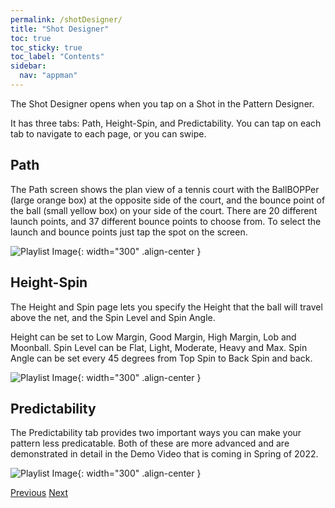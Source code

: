 ```yaml
---
permalink: /shotDesigner/
title: "Shot Designer"
toc: true
toc_sticky: true
toc_label: "Contents"
sidebar:
  nav: "appman"
---
```


The Shot Designer opens when you tap on a Shot in the Pattern Designer. 

It has three tabs: Path, Height-Spin, and Predictability. You can tap on each tab to navigate to each page, or you can swipe.

## Path
The Path screen shows the plan view of a tennis court with the BallBOPPer (large orange box) at the opposite side of the court, and the bounce point of the ball (small yellow box) on your side of the court. There are 20 different launch points, and 37 different bounce points to choose from. To select the launch and bounce points just tap the spot on the screen.

![Playlist Image](../assets/images/ShotPath.jpg){: width="300" .align-center }

## Height-Spin

The Height and Spin page lets you specify the Height that the ball will travel above the net, and the Spin Level and Spin Angle. 

Height can be set to Low Margin, Good Margin, High Margin, Lob and Moonball. Spin Level can be Flat, Light, Moderate, Heavy and Max. Spin Angle can be set every 45 degrees from Top Spin to Back Spin and back.

![Playlist Image](../assets/images/ShotHeightSpin.jpg){: width="300" .align-center }

## Predictability

The Predictability tab provides two important ways you can make your pattern less predicatable. Both of these are more advanced and are demonstrated in detail in the Demo Video that is coming in Spring of 2022.

![Playlist Image](../assets/images/ShotPredictability.jpg){: width="300" .align-center }

  <nav class="pagination">
      <a href="/BallBOPPer/patternDesigner/" class="pagination--pager" title="Pattern Designer">Previous</a>
      <a href="/BallBOPPer/coreController/" class="pagination--pager" title="Core Controller">Next</a> 
  </nav>

